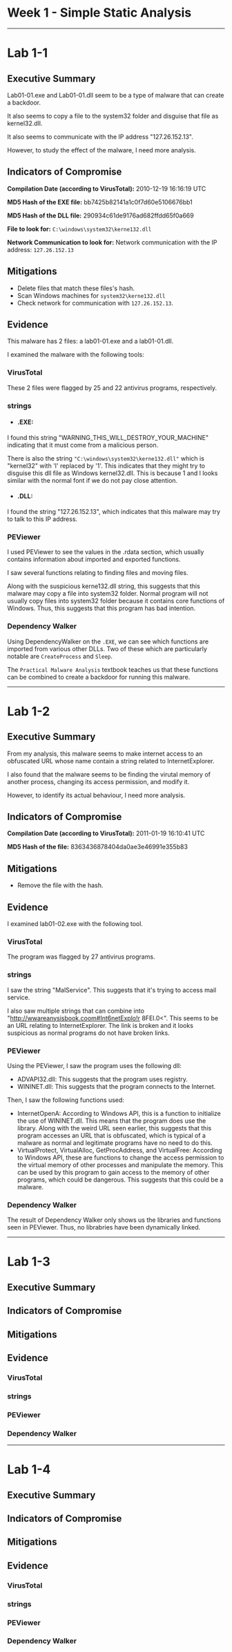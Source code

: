 # Week 1 - Simple Static Analysis

---
# Lab 1-1 

## Executive Summary
Lab01-01.exe and Lab01-01.dll seem to be a type of malware that can create a backdoor. 

It also seems to copy a file to the system32 folder and disguise that file as kernel32.dll. 

It also seems to communicate with the IP address "127.26.152.13".

However, to study the effect of the malware, I need more analysis. 

## Indicators of Compromise

**Compilation Date (according to VirusTotal):** 2010-12-19 16:16:19 UTC

**MD5 Hash of the EXE file:** bb7425b82141a1c0f7d60e5106676bb1 

**MD5 Hash of the DLL file:** 290934c61de9176ad682ffdd65f0a669 

**File to look for:** `C:\windows\system32\kerne132.dll`

**Network Communication to look for:**
Network communication with the IP address: `127.26.152.13`

## Mitigations

- Delete files that match these files's hash. 
- Scan Windows machines for `system32\kerne132.dll`
- Check network for communication with `127.26.152.13`. 

## Evidence

This malware has 2 files: a lab01-01.exe and a lab01-01.dll. 

I examined the malware with the following tools:

### VirusTotal
These 2 files were flagged by 25 and 22 antivirus programs, respectively.

### strings

- #### .EXE: 

I found this string "WARNING_THIS_WILL_DESTROY_YOUR_MACHINE" indicating that it must come from a malicious person.

There is also the string `"C:\windows\system32\kerne132.dll"` which is "kernel32" with 'l' replaced by '1'. This indicates that they might try to disguise this dll file as Windows kernel32.dll. This is because 1 and l looks similar with the normal font if we do not pay close attention.

- #### .DLL:
I found the string "127.26.152.13", which indicates that this malware may try to talk to this IP address.

### PEViewer
I used PEViewer to see the values in the .rdata section, which usually contains information about imported and exported functions. 

I saw several functions relating to finding files and moving files. 

Along with the suspicious kerne132.dll string, this suggests that this malware may copy a file into system32 folder. 
Normal program will not usually copy files into system32 folder because it contains core functions of Windows. Thus, this suggests that this program has bad intention. 

### Dependency Walker
Using DependencyWalker on the `.EXE`, we can see which functions are imported from various other DLLs. Two of these which are particularly notable are `CreateProcess` and `Sleep`. 

The `Practical Malware Analysis` textbook teaches us that these functions can be combined to create a backdoor for running this malware.

---
# Lab 1-2

## Executive Summary
From my analysis, this malware seems to make internet access to an obfuscated URL whose name contain a string related to InternetExplorer.

I also found that the malware seems to be finding the virutal memory of another process, changing its access permission, and modify it. 

However, to identify its actual behaviour, I need more analysis. 

## Indicators of Compromise
**Compilation Date (according to VirusTotal):**  2011-01-19 16:10:41 UTC 

**MD5 Hash of the file:**  8363436878404da0ae3e46991e355b83 

## Mitigations
- Remove the file with the hash.

## Evidence
I examined lab01-02.exe with the following tool. 

### VirusTotal
The program was flagged by 27 antivirus programs. 

### strings
I saw the string "MalService". This suggests that it's trying to access mail service. 

I also saw multiple strings that can combine into "http://wwareanysisbook.coom#Int6netExplo!r 8FEI.0<". This seems to be an URL relating to InternetExplorer. The link is broken and it looks suspicious as normal programs do not have broken links. 

### PEViewer

Using the PEViewer, I saw the program uses the
following dll:
- ADVAPI32.dll: This suggests that the program uses registry.  
- WININET.dll: This suggests that the program connects to the Internet. 

Then, I saw the following functions used:
- InternetOpenA: According to Windows API, this is a function to initialize the use of WININET.dll. This means that the program does use the library. Along with the weird URL seen earlier, this suggests that this program accesses an URL that is obfuscated, which is typical of a malware as normal and legitimate programs have no need to do this. 
- VirtualProtect, VirtualAlloc, GetProcAddress, and VirtualFree: According to Windows API, these are functions to change the access permission to the virtual memory of other processes and manipulate the memory. This can be used by this program to gain access to the memory of other programs, which could be dangerous. This suggests that this could be a malware.

### Dependency Walker 
The result of Dependency Walker only shows us the libraries and functions seen in PEViewer. Thus, no librabries have been dynamically linked.  

---
# Lab 1-3

## Executive Summary
## Indicators of Compromise
## Mitigations
## Evidence
### VirusTotal

### strings

### PEViewer

### Dependency Walker 


---
# Lab 1-4

## Executive Summary
## Indicators of Compromise
## Mitigations
## Evidence
### VirusTotal

### strings

### PEViewer

### Dependency Walker 


